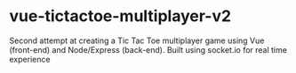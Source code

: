# vue-tictactoe-multiplayer-v2
Second attempt at creating a Tic Tac Toe multiplayer game using Vue (front-end) and Node/Express (back-end). Built using socket.io for real time experience
